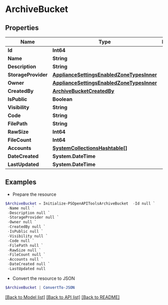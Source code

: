 # ArchiveBucket
## Properties

Name | Type | Description | Notes
------------ | ------------- | ------------- | -------------
**Id** | **Int64** |  | [optional] 
**Name** | **String** |  | [optional] 
**Description** | **String** |  | [optional] 
**StorageProvider** | [**ApplianceSettingsEnabledZoneTypesInner**](ApplianceSettingsEnabledZoneTypesInner.md) |  | [optional] 
**Owner** | [**ApplianceSettingsEnabledZoneTypesInner**](ApplianceSettingsEnabledZoneTypesInner.md) |  | [optional] 
**CreatedBy** | [**ArchiveBucketCreatedBy**](ArchiveBucketCreatedBy.md) |  | [optional] 
**IsPublic** | **Boolean** |  | [optional] 
**Visibility** | **String** |  | [optional] 
**Code** | **String** |  | [optional] 
**FilePath** | **String** |  | [optional] 
**RawSize** | **Int64** |  | [optional] 
**FileCount** | **Int64** |  | [optional] 
**Accounts** | [**SystemCollectionsHashtable[]**](SystemCollectionsHashtable.md) |  | [optional] 
**DateCreated** | **System.DateTime** |  | [optional] 
**LastUpdated** | **System.DateTime** |  | [optional] 

## Examples

- Prepare the resource
```powershell
$ArchiveBucket = Initialize-PSOpenAPIToolsArchiveBucket  -Id null `
 -Name null `
 -Description null `
 -StorageProvider null `
 -Owner null `
 -CreatedBy null `
 -IsPublic null `
 -Visibility null `
 -Code null `
 -FilePath null `
 -RawSize null `
 -FileCount null `
 -Accounts null `
 -DateCreated null `
 -LastUpdated null
```

- Convert the resource to JSON
```powershell
$ArchiveBucket | ConvertTo-JSON
```

[[Back to Model list]](../README.md#documentation-for-models) [[Back to API list]](../README.md#documentation-for-api-endpoints) [[Back to README]](../README.md)

